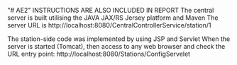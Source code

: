 "# AE2" 
INSTRUCTIONS ARE ALSO INCLUDED IN REPORT 
The central server is built utilising the JAVA JAX/RS Jersey platform and Maven
The server URL is http://localhost:8080/CentralControllerService/station/1

The station-side code was implemented by using JSP and Servlet
When the server is started (Tomcat), then access to any web browser and check the URL entry point: http://localhost:8080/Stations/ConfigServelet 

